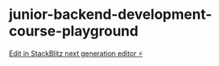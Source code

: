 # junior-backend-development-course-playground

[Edit in StackBlitz next generation editor ⚡️](https://stackblitz.com/~/github.com/ismaelkedir/junior-backend-development-course-playground)